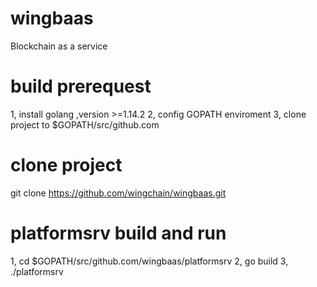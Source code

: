 # wingbaas
Blockchain as a service

# build prerequest 
1, install golang ,version >=1.14.2
2, config GOPATH enviroment
3, clone project to $GOPATH/src/github.com

# clone project
git clone https://github.com/wingchain/wingbaas.git

# platformsrv build and run
1, cd  $GOPATH/src/github.com/wingbaas/platformsrv
2, go build
3, ./platformsrv